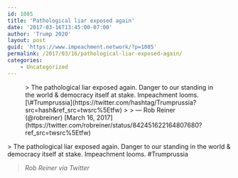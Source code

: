 ```yaml
---
id: 1085
title: 'Pathological liar exposed again'
date: '2017-03-16T13:45:00-07:00'
author: 'Trump 2020'
layout: post
guid: 'https://www.impeachment.network/?p=1085'
permalink: /2017/03/16/pathological-liar-exposed-again/
categories:
    - Uncategorized
---
```


<figure class="wp-block-embed is-type-rich is-provider-twitter wp-block-embed-twitter"><div class="wp-block-embed__wrapper">> The pathological liar exposed again. Danger to our standing in the world &amp; democracy itself at stake. Impeachment looms. [\#Trumprussia](https://twitter.com/hashtag/Trumprussia?src=hash&ref_src=twsrc%5Etfw)
> 
> — Rob Reiner (@robreiner) [March 16, 2017](https://twitter.com/robreiner/status/842451622164807680?ref_src=twsrc%5Etfw)

<script async="" charset="utf-8" src="https://platform.twitter.com/widgets.js"></script></div></figure>> The pathological liar exposed again. Danger to our standing in the world &amp; democracy itself at stake. Impeachment looms. #Trumprussia
> 
> <cite>Rob Reiner via Twitter</cite>